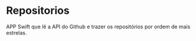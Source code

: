 # Repositorios 

APP Swift que lê a API do Github e trazer os repositórios por ordem de mais estrelas.
